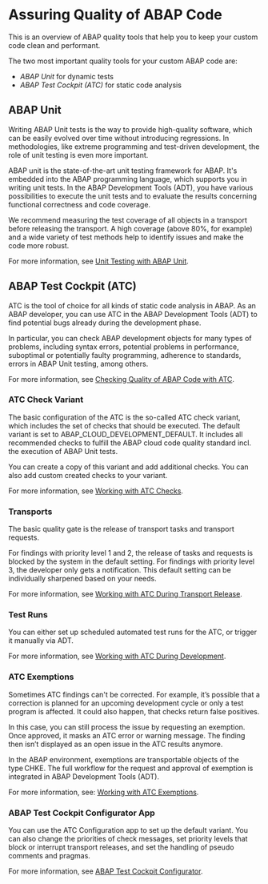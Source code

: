 <!-- loio22dcdf6c7cb54a19908056f2e257df42 -->

# Assuring Quality of ABAP Code

This is an overview of ABAP quality tools that help you to keep your custom code clean and performant.

The two most important quality tools for your custom ABAP code are:

-   *ABAP Unit* for dynamic tests
-   *ABAP Test Cockpit \(ATC\)* for static code analysis



<a name="loio22dcdf6c7cb54a19908056f2e257df42__section_yzq_jpb_pvb"/>

## ABAP Unit

Writing ABAP Unit tests is the way to provide high-quality software, which can be easily evolved over time without introducing regressions. In methodologies, like extreme programming and test-driven development, the role of unit testing is even more important.

ABAP unit is the state-of-the-art unit testing framework for ABAP. It's embedded into the ABAP programming language, which supports you in writing unit tests. In the ABAP Development Tools \(ADT\), you have various possibilities to execute the unit tests and to evaluate the results concerning functional correctness and code coverage.

We recommend measuring the test coverage of all objects in a transport before releasing the transport. A high coverage \(above 80%, for example\) and a wide variety of test methods help to identify issues and make the code more robust.

For more information, see [Unit Testing with ABAP Unit](https://help.sap.com/docs/BTP/5371047f1273405bb46725a417f95433/08c60b52cb85444ea3069779274b43db.html).



<a name="loio22dcdf6c7cb54a19908056f2e257df42__section_zlq_ypb_pvb"/>

## ABAP Test Cockpit \(ATC\)

ATC is the tool of choice for all kinds of static code analysis in ABAP. As an ABAP developer, you can use ATC in the ABAP Development Tools \(ADT\) to find potential bugs already during the development phase.

In particular, you can check ABAP development objects for many types of problems, including syntax errors, potential problems in performance, suboptimal or potentially faulty programming, adherence to standards, errors in ABAP Unit testing, among others.

For more information, see [Checking Quality of ABAP Code with ATC](https://help.sap.com/docs/BTP/5371047f1273405bb46725a417f95433/4ec5711c6e391014adc9fffe4e204223.html).



### ATC Check Variant

The basic configuration of the ATC is the so-called ATC check variant, which includes the set of checks that should be executed. The default variant is set to ABAP\_CLOUD\_DEVELOPMENT\_DEFAULT. It includes all recommended checks to fulfill the ABAP cloud code quality standard incl. the execution of ABAP Unit tests.

You can create a copy of this variant and add additional checks. You can also add custom created checks to your variant.

For more information, see [Working with ATC Checks](https://help.sap.com/docs/BTP/5371047f1273405bb46725a417f95433/438842e71bfa4ff09443562f5ce2282d.html).



### Transports

The basic quality gate is the release of transport tasks and transport requests.

For findings with priority level 1 and 2, the release of tasks and requests is blocked by the system in the default setting. For findings with priority level 3, the developer only gets a notification. This default setting can be individually sharpened based on your needs.

For more information, see [Working with ATC During Transport Release](https://help.sap.com/docs/BTP/5371047f1273405bb46725a417f95433/c0d95a9263da476eb5b6ae03225ce7ba.html).



### Test Runs

You can either set up scheduled automated test runs for the ATC, or trigger it manually via ADT.

For more information, see [Working with ATC During Development](https://help.sap.com/docs/BTP/5371047f1273405bb46725a417f95433/a6961953041b48e6b823e15310ed9ecd.html).



### ATC Exemptions

Sometimes ATC findings can't be corrected. For example, it’s possible that a correction is planned for an upcoming development cycle or only a test program is affected. It could also happen, that checks return false positives.

In this case, you can still process the issue by requesting an exemption. Once approved, it masks an ATC error or warning message. The finding then isn’t displayed as an open issue in the ATC results anymore.

In the ABAP environment, exemptions are transportable objects of the type CHKE. The full workflow for the request and approval of exemption is integrated in ABAP Development Tools \(ADT\).

For more information, see: [Working with ATC Exemptions](https://help.sap.com/docs/BTP/5371047f1273405bb46725a417f95433/b317b37b06304f99a8cf36e0ebf30861.html).



### ABAP Test Cockpit Configurator App

You can use the ATC Configuration app to set up the default variant. You can also change the priorities of check messages, set priority levels that block or interrupt transport releases, and set the handling of pseudo comments and pragmas.

For more information, see [ABAP Test Cockpit Configurator](https://help.sap.com/docs/BTP/65de2977205c403bbc107264b8eccf4b/22c26ff27b9f44b7b7229a01e8e8ed25.html).

